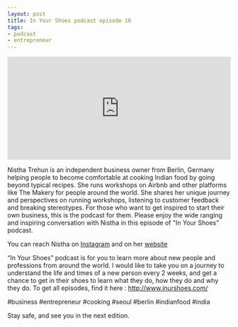 ```yaml
---
layout: post
title: In Your Shoes podcast episode 10
tags:
- podcast
- entrepreneur
---
```


<iframe src="https://open.spotify.com/embed-podcast/episode/2Rv7aM4Dj7kuAjfOnyMHGo" width="100%" height="232" frameborder="0" allowtransparency="true" allow="encrypted-media"></iframe>

Nistha Trehun is an independent business owner from Berlin, Germany helping people to become comfortable at cooking Indian food by going beyond typical recipes. She runs workshops on Airbnb and other platforms like The Makery for people around the world. She shares her unique journey and perspectives on running workshops, listening to customer feedback and breaking stereotypes. For those who want to get inspired to start their own business, this is the podcast for them. Please enjoy the wide ranging and inspiring conversation with Nistha in this episode of "In Your Shoes" podcast.

You can reach Nistha on [Instagram](https://www.instagram.com/kittyparty_spiceitup/) and on her [website](http://www.kittyparty.de/)


“In Your Shoes” podcast is for you to learn more about new people and professions from around the world. I would like to take you on a journey to understand the life and times of a new person every 2 weeks, and get a chance to get in their shoes to learn what they do, how they do and why they do.  To get all episodes, find it here : http://www.inurshoes.com/

#business #entrepreneur #cooking #seoul #berlin #indianfood #india



Stay safe, and see you in the next edition. 